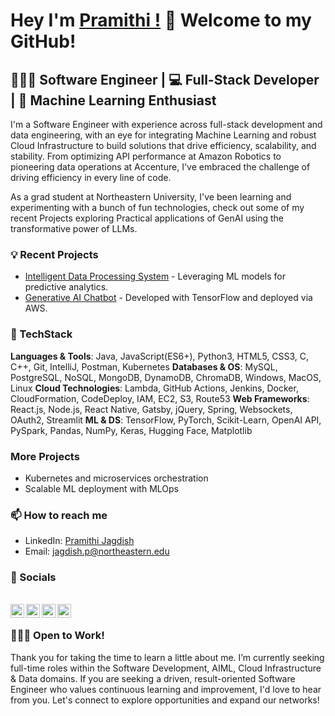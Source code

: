 # Hey I'm [Pramithi !](https://pramitij.github.io) 👋 Welcome to my GitHub!

## 👩🏽‍💻 Software Engineer | 💻 Full-Stack Developer | 🤖 Machine Learning Enthusiast 

I'm a Software Engineer with experience across full-stack development and data engineering, with an eye for integrating Machine Learning and robust Cloud Infrastructure to build solutions that drive efficiency, scalability, and stability. From optimizing API performance at Amazon Robotics to pioneering data operations at Accenture, I've embraced the challenge of driving efficiency in every line of code. 

As a grad student at Northeastern University, I've been learning and experimenting with a bunch of fun technologies, check out some of my recent Projects exploring Practical applications of GenAI using the transformative power of LLMs.

### 💡 Recent Projects

- [Intelligent Data Processing System](#) - Leveraging ML models for predictive analytics.
- [Generative AI Chatbot](#) - Developed with TensorFlow and deployed via AWS.

### 🚀 TechStack

**Languages & Tools**: Java, JavaScript(ES6+), Python3, HTML5, CSS3, C, C++, Git, IntelliJ, Postman, Kubernetes
**Databases & OS**: MySQL, PostgreSQL, NoSQL, MongoDB, DynamoDB, ChromaDB, Windows, MacOS, Linux
**Cloud Technologies**: Lambda, GitHub Actions, Jenkins, Docker, CloudFormation, CodeDeploy, IAM, EC2, S3, Route53
**Web Frameworks**: React.js, Node.js, React Native, Gatsby, jQuery, Spring, Websockets, OAuth2, Streamlit
**ML & DS**: TensorFlow, PyTorch, Scikit-Learn, OpenAI API, PySpark, Pandas, NumPy, Keras, Hugging Face, Matplotlib

### More Projects

- Kubernetes and microservices orchestration
- Scalable ML deployment with MLOps

### 📫 How to reach me

- LinkedIn: [Pramithi Jagdish](linkedin.com/in/pramithi-jagdish)
- Email: jagdish.p@northeastern.edu

### 📱 Socials  

<br/>
<a href="https://twitter.com/ByteBabe_">
<img align="left" alt="Pramithi Jagdish | Twitter" width="22px" src="https://cdn.jsdelivr.net/npm/simple-icons@v3/icons/twitter.svg" />
</a>
<a href="https://www.linkedin.com/in/pramithi-jagdish/">
<img align="left" alt="Pramithi Jagdish" width="22px" src="https://www.svgrepo.com/show/110195/linkedin.svg" />
</a>
<a href="https://medium.com/@bytebabe">
<img align="left" alt="Pramithi Jagdish" width="22px" src="https://www.svgrepo.com/show/512457/medium-149.svg" />
</a> 
<a href="https://www.instagram.com/pramithijagdish/">
<img align="left" alt="Pramithi Jagdish" width="22px" src="https://www.svgrepo.com/show/14412/instagram.svg" />
</a>
<br/>

### 👩🏽‍💼 Open to Work! 

Thank you for taking the time to learn a little about me. I’m currently seeking full-time roles within the Software Development, AIML, Cloud Infrastructure & Data domains. If you are seeking a driven, result-oriented Software Engineer who values continuous learning and improvement, I'd love to hear from you. Let's connect to explore opportunities and expand our networks!

